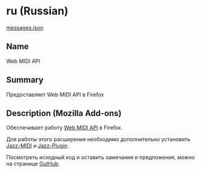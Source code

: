 # ru (Russian)

[messages.json](../firefox/web-midi/_locales/ru/messages.json)

## Name
Web MIDI API

## Summary
Предоставляет Web MIDI API в Firefox

## Description (Mozilla Add-ons)
Обеспечивает работу <a href=http://webaudio.github.io/web-midi-api>Web MIDI API</a> в Firefox.

Для работы этого расширения необходимо дополнительно установить <a href=https://addons.mozilla.org/firefox/addon/jazz-midi>Jazz-MIDI</a> и <a href=https://jazz-soft.net>Jazz-Plugin</a>.

Посмотреть исходный код и оставить замечания и предложения, можно на странице <a href=https://github.com/jazz-soft/web-midi>GutHub</a>.

